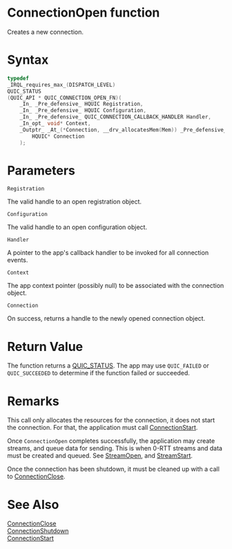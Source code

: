 ConnectionOpen function
======

Creates a new connection.

# Syntax

```C
typedef
_IRQL_requires_max_(DISPATCH_LEVEL)
QUIC_STATUS
(QUIC_API * QUIC_CONNECTION_OPEN_FN)(
    _In_ _Pre_defensive_ HQUIC Registration,
    _In_ _Pre_defensive_ HQUIC Configuration,
    _In_ _Pre_defensive_ QUIC_CONNECTION_CALLBACK_HANDLER Handler,
    _In_opt_ void* Context,
    _Outptr_ _At_(*Connection, __drv_allocatesMem(Mem)) _Pre_defensive_
        HQUIC* Connection
    );
```

# Parameters

`Registration`

The valid handle to an open registration object.

`Configuration`

The valid handle to an open configuration object.

`Handler`

A pointer to the app's callback handler to be invoked for all connection events.

`Context`

The app context pointer (possibly null) to be associated with the connection object.

`Connection`

On success, returns a handle to the newly opened connection object.

# Return Value

The function returns a [QUIC_STATUS](QUIC_STATUS.md). The app may use `QUIC_FAILED` or `QUIC_SUCCEEDED` to determine if the function failed or succeeded.

# Remarks

This call only allocates the resources for the connection, it does not start the connection. For that, the application must call [ConnectionStart](ConnectionStart.md).

Once `ConnectionOpen` completes successfully, the application may create streams, and queue data for sending. This is when 0-RTT streams and data must be created and queued. See [StreamOpen](StreamOpen.md), and [StreamStart](StreamStart.md).

Once the connection has been shutdown, it must be cleaned up with a call to [ConnectionClose](ConnectionClose.md).

# See Also

[ConnectionClose](ConnectionClose.md)<br>
[ConnectionShutdown](ConnectionShutdown.md)<br>
[ConnectionStart](ConnectionStart.md)<br>
